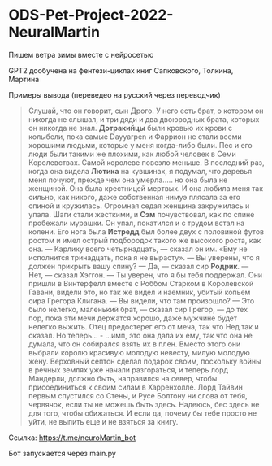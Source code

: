 # ODS-Pet-Project-2022-NeuralMartin
Пишем ветра зимы вместе с нейросетью

GPT2 дообучена на фентези-циклах книг Сапковского, Толкина, Мартина

Примеры вывода (переведео на русский через переводчик)

> Слушай, что он говорит, сын Дрого. У него есть брат, о котором он никогда не слышал, и три дяди и два двоюродных брата, которых он никогда не знал. **Дотракийцы** были кровью их крови с колыбели, пока самые Dayyarpen и Фаррион не стали всеми хорошими людьми, которые у меня когда-либо были. Пес и его люди были такими же плохими, как любой человек в Семи Королевствах. Самой королеве повезло меньше. В последний раз, когда она видела **Лютика** на кувшинах, я подумал, что деревья меня почуют, прежде чем она умерла….. но она была не женщиной. Она была крестницей мертвых. И она любила меня так сильно, как никого, даже собственная нимуэ плясала за его спиной и кружилась. Огромная седая женщина закружилась и упала. Шаги стали жесткими, и **Сэм** почувствовал, как по спине пробежали мурашки. Он упал, покатился и с трудом встал на колени. Его нога была **Истредд** был более двух с половиной футов ростом и имел острый подбородок такого же высокого роста, как она. — Карлику всего четырнадцать, — сказал он им. «Ему не исполнится тринадцать, пока я не вырасту». — Вы уверены, что я должен прикрыть вашу спину? — Да, — сказал сир **Родрик**. — Нет, — сказал Хэггон. — Ты уверен, что я бы тебя поддержал. Они пришли в Винтерфелл вместе с Роббом Старком в Королевской Гавани, видели это, но так же видел и наемник, убитый копьем сира Грегора Клигана. — Вы видели, что там произошло? — Это было нелегко, маленький брат, — сказал сир Грегор, — до тех пор, пока эти мечи держатся хорошо, даже мужчине будет нелегко выжить. Отец предостерег его от меча, так что Нед так и сказал. Но теперь... - ...имп, это она дала их ему, так что она не думала, что он собирался взять их в плен. Вместо этого они выбрали королю красивую молодую невесту, милую молодую жену. Верховный септон сделал подарок своим, поскольку войны в речных землях уже начали разгораться, и теперь лорд Мандерли, должно быть, направился на север, чтобы присоединиться к своим силам в Харренхолле. Лорд Тайвин первым спустился со Стены, и Русе Болтону ни слова от тебя, червячок, если ты не можешь быть здесь. Надеюсь, бес здесь не для того, чтобы обижаться. И если да, почему бы тебе просто не уйти, не выпить еще и не взяться за книгу.


Ссылка: https://t.me/neuroMartin_bot


Бот запускается через main.py
